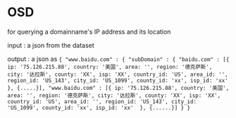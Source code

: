 # OSD
for querying a domainname's IP address and its location

input : a json from the dataset

output : a json as ```{
	"www.baidu.com" : {
		"subDomain" : {
			"baidu.com" : [{ ip: '75.126.215.88',
				country: '美国',
				area: '',
				region: '德克萨斯',
				city: '达拉斯',
				county: 'XX',
				isp: 'XX',
				country_id: 'US',
				area_id: '',
				region_id: 'US_143',
				city_id: 'US_1099',
				county_id: 'xx',
				isp_id: 'xx' 
			}, {.....}],
			"www.baidu.com" : [{ ip: '75.126.215.88',
				country: '美国',
				area: '',
				region: '德克萨斯',
				city: '达拉斯',
				county: 'XX',
				isp: 'XX',
				country_id: 'US',
				area_id: '',
				region_id: 'US_143',
				city_id: 'US_1099',
				county_id: 'xx',
				isp_id: 'xx' 
			}, {......}]
		}
	}```
